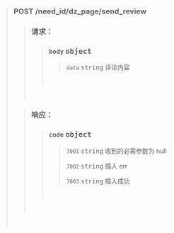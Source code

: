 #

> ### POST /need_id/dz_page/send_review
>
> > ### 请求：
> >
> > > ### `body` <kbd>object</kbd>
> > >
> > > > `data` <kbd>string</kbd> 评论内容
> > >
> > > <br>
> >
> > <br>
>
> > ### 响应：
> >
> > > ### `code` <kbd>object</kbd>
> > >
> > > > `7001` <kbd>string</kbd> 收到的必需参数为 null
> > > >
> > > > `7002` <kbd>string</kbd> 插入 err
> > > >
> > > > `7003` <kbd>string</kbd> 插入成功
> > >
> > > <br>
> >
> > <br>
>
>  <br>
